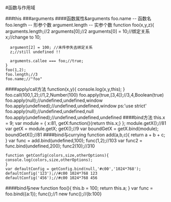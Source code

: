 #函数与作用域







###this
###arguments
####函数属性&arguments
    foo.name -- 函数名
    foo.length -- 形参个数
    argument.length -- 实参个数
    function foo(x,y,z){
      arguments.length;//2
      arguments[0];//2
      arguments[0] = 10;//绑定关系
      x;//change to 10;

      argument[2] = 100; //未传参失去绑定关系
      z;//still undefined !!

      arguments.callee === foo;//true;
    }
    foo(1,2);
    foo.length;//3
    foo.name;//"foo"
####apply/call方法
    function(x,y){
      console.log(x,y,this);
    }
    foo.call(100,1,2);//1,2,Number(100)
    foo.apply(true,[3,4]);//3,4,Boolean(true)
    foo.apply(null);//undefined,undefined,window
    foo.apply(undefined);//undefined,undefined,window
    ps:'use strict'
    foo.apply(null);//undefined,undefined,null
    foo.apply(undefined);//undefined,undefined,undefined
####bind方法
    this.x = 9;
    var module = {
      x:81,
      getX:function(){return this.x;}
    };
    module.getX();//81
    var getX = module.getX;
    getX();//9
    var boundGetX = getX.bind(module);
    boundGetX();//81
####bind与currying
    function add(a,b,c){
      return a + b + c;
    }
    var func = add.bind(undefined,100);
    func(1,2);//103
    var func2 = func.bind(undefined,200);
    func2(10);//310

    function getConfig(colors,size,otherOptions){
    console.log(colors,size,otherOptions);
    }
    var defaultConfig = getConfig.bind(null,'#c00','1024*768');
    defaultConfig('123');//#c00 1024*768 123
    defaultConfig('456');//#c00 1024*768 456
####bind与new
    function foo(){
      this.b = 100;
      return this.a;
    }
    var func = foo.bind({a:1});
    func();//1
    new func();//{b:100}